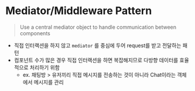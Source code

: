 # Mediator/Middleware Pattern

> Use a central mediator object to handle communication between components
>
- 직접 인터랙션을 하지 않고 `mediator` 를 중심에 두어 request를 받고 전달하는 패턴
- 컴포넌트 수가 많은 경우 직접 인터랙션을 하면 복잡해지므로 다방향 데이터를 효율적으로 처리하기 위함
    - ex. 채팅방 > 유저끼리 직접 메시지를 전송하는 것이 아니라 Chat이라는 객체에서 메시지를 관리